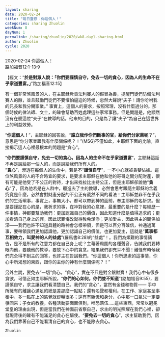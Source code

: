 ```yaml
---
layout: sharing
date: 2020-02-24
title: "每日靈修：你這個人！"
categories: sharing Zhuolin
weekNum: 8
dayNum: 1
permalink: /sharing/zhuolin/2020/wk8-day1-sharing.html
author: Zhuolin
cycle: 2020
---
```

2020-02-24 你這個人！  
路加福音12:1-13:9   

【經文：“**於是對眾人說：「你們要謹慎自守，免去一切的貪心，因為人的生命不在乎家道豐富。」**”路加福音12:15】  

有一個非常煞風景的人，在主耶穌斥責法利賽人的假冒為善，提醒門徒們防備法利賽人的酵，並且鼓勵門徒們不要懼怕逼迫的時候，忽然大聲說“夫子！請你吩咐我的兄長和我分開家業。” 事實上，這個人的要求，按照常理，沒有什麼過分的。那個時候的律法師、文士，的確會幫助百姓處理這些家常事務。但是問題是，他顯然沒有在聽這位“夫子”在教導的話，他來的目的，只是為了讓“夫子”為自己在這世界上的利益效勞。  

“**你這個人！**”，主耶穌的回答說，“**誰立我作你們斷事的官，給你們分家業呢？**”，意思是“你分家業跟我有什麼關係呢？！”(MSG)不僅如此，主耶穌下面的比喻，直接揭示這人心裡最根本的問題是“貪心”。  

“**你們要謹慎自守，免去一切的貪心，因為人的生命不在乎家道豐富**”，主耶穌這話不再是說給那一個人的，而是說給我們所有人的。  
“**貪心**”，滲透在每個人的生命中，若是不“**謹慎自守**”，一不小心就被貪婪佔據。這位煞風景的人的不合時宜的要求，是要求主耶穌在他和他的哥哥之間分配財產，很有可能是他受了不公正的對待，才出來找拉比主持公正，但是主耶穌卻說他“**貪心**”了，因為他若是在人群中，聽進去了主的教導，必然會思考跟隨主耶穌的含義究竟是什麼，必然會對財產分配的不公正有截然不同的看法！主耶穌並非不在乎我們的生活瑣事，事實上，事無大小，都可以帶到神的面前，奉主耶穌的名祈求。但是要謹記在心的是，我祈求的事，在神對我的心意裡，最重要的是什麼？每經歷一件事情，神都要幫助我們：更加認識自己的價值，因此知道什麼是值得追求的；更加看清自己身上的罪，因此認罪悔改就得赦免潔淨；更加愛主，因此與主的關係加深——我們也許不知道具體的路神會怎樣帶領，但是可以百分百確信，神通過萬事，要帶領我們更加認識他，更加認識自己的價值，也更加愛主，這就是“**萬事都互相效力，叫愛神的人的益處**”(羅馬書8:28)的“益處”！。我們為煩難的事情禱告，是不是所有的注意力都在自己身上呢？主藉著周圍的各種聲音，告誡我們要轉眼向他，要聽他的教導，要放下心中的貪念，結果我們卻充耳不聞！難怪有時候我們完全得不到主的回答，也許主在告誡我們，“你這個人！你所思慮的這事情，你心中所渴想的東西，跟你的主你的神有什麼關係呢？！”  

另外主說，要免去“一切”貪心。“貪心”，實在不只是對金銀財寶！我們心中有很多貪欲，可惜正如主耶穌所說，“**你們的心如何，你們並不知道**”(路加福音9:55)，要謹慎自守，求主讓我們看清楚自己。我們的“貪心”，當然有金錢和物質—— 手中所擁有的離讓心滿足的總是差那麼一點點；還有名聲和權利，在工作、家庭甚至事奉中，多一點在上的感覺就舒暢很多；還有有驕傲和身分，心中那一口氣兒一定要爭回來；子女的教養，各種活動要面面俱到，唯恐落伍.....這些東西，常常以冠冕堂皇的理由出現，但是當我們在神面前省察自己，求主的明光照耀在我們心裡，卻發現背後的確有不能滿足的貪心在驅使。“**要免去一切的貪心**”，求主幫助我們，因為我們靠著自己不能看清自己的貪心，也不能除去貪心。  

`Zhuolin`  
